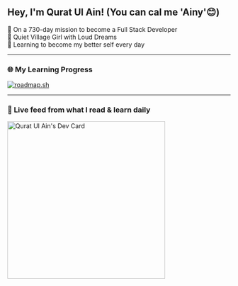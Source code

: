 ## Hey, I'm Qurat Ul Ain! (You can cal me 'Ainy'😊)

🚀 On a 730-day mission to become a Full Stack Developer  
🦋 Quiet Village Girl with Loud Dreams  
🌱 Learning to become my better self every day  

---

### 🌐 My Learning Progress
[![roadmap.sh](https://roadmap.sh/card/wide/68342d17cf080f2a32ee88dd?variant=light&roadmaps=frontend%2Cdesign-system)](https://roadmap.sh)  

---

### 📌 Live feed from what I read & learn daily
<a href="https://app.daily.dev/ainycodes07"><img src="https://api.daily.dev/devcards/v2/DFNvnWicFDWSbg6MnvQwe.png?r=nk4&type=default" width="356" alt="Qurat Ul Ain's Dev Card"/></a>

